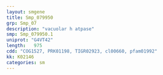 ```yaml
---
layout: smgene
title: Smp_079950
grp: Smp_07
description: "vacuolar h atpase"
smp: Smp_079950.1
uniprot: "G4VT42"
length:   975
cdd: "COG1527, PRK01198, TIGR02923, cl00660, pfam01992"
kk: K02146
categories: sm
---
```

